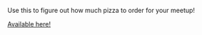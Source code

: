 Use this to figure out how much pizza to order for your meetup!

<a href="https://pizza-calculator.netlify.com/">Available here!</a>
